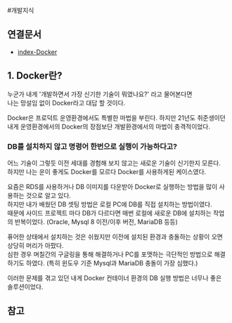 #개발지식 

## 연결문서
- [index-Docker](../index-Docker.md)
## 1. Docker란?
누군가 내게 '개발하면서 가장 신기한 기술이 뭐였나요?' 라고 물어본다면  
나는 망설임 없이 Docker라고 대답 할 것이다.  

Docker은 프로덕트 운영환경에서도 특별한 마법을 부린다. 
하지만 21년도 취준생이던 내게 운영환경에서의 Docker의 장점보단 개발환경에서의 마법이 충격적이었다.  

### DB를 설치하지 않고 명령어 한번으로 실행이 가능하다고?
어느 기술이 그렇듯 이전 세대를 경험해 보지 않고는 새로운 기술이 신기한지 모른다.  
하지만 나는 운이 좋게도 Docker를 모르다 Docker를 사용하게된 케이스였다. 

요즘은 RDS를 사용하거나 DB 이미지를 다운받아 Docker로 실행하는 방법을 많이 사용하는 것으로 알고 있다.  
하지만 내가 배웠던 DB 셋팅 방법은 로컬 PC에 DB를 직접 설치하는 방법이였다.  
때문에 사이드 프로젝트 마다 DB가 다르다면 매번 로컬에 새로운 DB에 설치하는 작업의 반복이었다. 
(Oracle, Mysql 8 이전/이후 버전, MariaDB 등등)

퓨어한 상태에서 설치하는 것은 쉬웠지만 이전에 설치된 환경과 충돌하는 상황이 오면 상당히 머리가 아팠다.   
심한 경우 며칠간의 구글링을 통해 해결하거나 PC를 포맷하는 극단적인 방법으로 해결하기도 하였다.
(특히 윈도우 기준 Mysql과 MariaDB 충돌이 가장 심했다.)

이러한 문제를 겪고 있던 내게 Docker 컨테이너 환경의 DB 실행 방법은 너무나 좋은 솔루션이었다.  

## 참고

